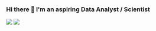 ### Hi there 👋 I'm an aspiring Data Analyst / Scientist

![](https://img.shields.io/badge/python-v3.7-blue) ![](https://img.shields.io/badge/NumPy-Library-9cf)

